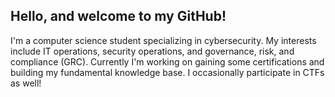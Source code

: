 ## Hello, and welcome to my GitHub!

I'm a computer science student specializing in cybersecurity. My interests include IT operations, security operations, and governance, risk, and compliance (GRC). Currently I'm working on gaining some certifications and building my fundamental knowledge base. I occasionally participate in CTFs as well!

<!--
**KenzKat27/KenzKat27** is a ✨ _special_ ✨ repository because its `README.md` (this file) appears on your GitHub profile.

Here are some ideas to get you started:

- 🔭 I’m currently working on ...
- 🌱 I’m currently learning ...
- 👯 I’m looking to collaborate on ...
- 🤔 I’m looking for help with ...
- 💬 Ask me about ...
- 📫 How to reach me: ...
- 😄 Pronouns: ...
- ⚡ Fun fact: ...
-->
